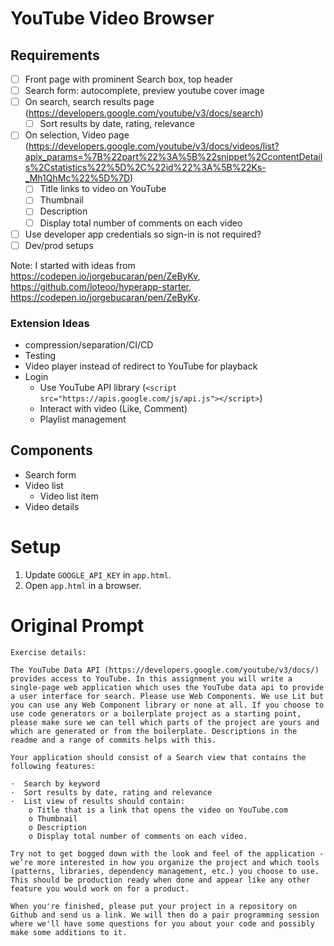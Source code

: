 # YouTube Video Browser

## Requirements

- [ ] Front page with prominent Search box, top header
- [ ] Search form: autocomplete, preview youtube cover image
- [ ] On search, search results page  (https://developers.google.com/youtube/v3/docs/search)
  - [ ] Sort results by date, rating, relevance
- [ ] On selection, Video page (https://developers.google.com/youtube/v3/docs/videos/list?apix_params=%7B%22part%22%3A%5B%22snippet%2CcontentDetails%2Cstatistics%22%5D%2C%22id%22%3A%5B%22Ks-_Mh1QhMc%22%5D%7D)
  - [ ] Title links to video on YouTube
  - [ ] Thumbnail
  - [ ] Description
  - [ ] Display total number of comments on each video
- [ ] Use developer app credentials so sign-in is not required?
- [ ] Dev/prod setups

Note: I started with ideas from https://codepen.io/jorgebucaran/pen/ZeByKv, https://github.com/loteoo/hyperapp-starter, https://codepen.io/jorgebucaran/pen/ZeByKv.

### Extension Ideas

- compression/separation/CI/CD
- Testing
- Video player instead of redirect to YouTube for playback
- Login
  - Use YouTube API library (`<script src="https://apis.google.com/js/api.js"></script>`)
  - Interact with video (Like, Comment)
  - Playlist management


## Components

- Search form
- Video list
  - Video list item
- Video details


# Setup

1. Update `GOOGLE_API_KEY` in `app.html`.
1. Open `app.html` in a browser.


# Original Prompt

```
Exercise details:

The YouTube Data API (https://developers.google.com/youtube/v3/docs/) provides access to YouTube. In this assignment you will write a single-page web application which uses the YouTube data api to provide a user interface for search. Please use Web Components. We use Lit but you can use any Web Component library or none at all. If you choose to use code generators or a boilerplate project as a starting point, please make sure we can tell which parts of the project are yours and which are generated or from the boilerplate. Descriptions in the readme and a range of commits helps with this.

Your application should consist of a Search view that contains the following features:

·  Search by keyword
·  Sort results by date, rating and relevance
·  List view of results should contain:
	o Title that is a link that opens the video on YouTube.com
	o Thumbnail
	o Description
	o Display total number of comments on each video.

Try not to get bogged down with the look and feel of the application - we’re more interested in how you organize the project and which tools (patterns, libraries, dependency management, etc.) you choose to use. This should be production ready when done and appear like any other feature you would work on for a product.

When you're finished, please put your project in a repository on Github and send us a link. We will then do a pair programming session where we'll have some questions for you about your code and possibly make some additions to it.
```
